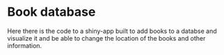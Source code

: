 # Book database
Here there is the code to a shiny-app built to add books to a databse and visualize it and be able to change the location of the books and other information.
